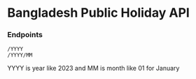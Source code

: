 # Bangladesh Public Holiday API

### Endpoints
`/YYYY`  
`/YYYY/MM`  

YYYY is year like 2023 and MM is month like 01 for January
